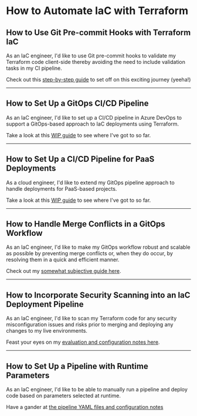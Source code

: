 # How to Automate IaC with Terraform

## How to Use Git Pre-commit Hooks with Terraform IaC

As an IaC engineer, I'd like to use Git pre-commit hooks to validate my Terraform code client-side thereby avoiding the need to include validation tasks in my CI pipeline.

Check out this [step-by-step guide](Use-Git-Pre-Commit-Hooks-Terraform-IaC.md) to set off on this exciting journey (yeeha!)

----

## How to Set Up a GitOps CI/CD Pipeline

As an IaC engineer, I'd like to set up a CI/CD pipeline in Azure DevOps to support a GitOps-based approach to IaC deployments using Terraform.

Take a look at this [WIP guide](Set-Up-GitOps-CI-CD-Pipeline.md) to see where I've got to so far.

----

## How to Set Up a CI/CD Pipeline for PaaS Deployments

As a cloud engineer, I'd like to extend my GitOps pipeline approach to handle deployments for PaaS-based projects.

Take a look at this [WIP guide](Set-Up-PaaS-CI-CD-Pipeline.md) to see where I've got to so far.

----

## How to Handle Merge Conflicts in a GitOps Workflow

As an IaC engineer, I'd like to make my GitOps workflow robust and scalable as possible by preventing merge conflicts or, when they do occur, by resolving them in a quick and efficient manner.

Check out my [somewhat subjective guide here](Handle-Merge-Conflicts-GitOps-Workflow.md).

----

## How to Incorporate Security Scanning into an IaC Deployment Pipeline

As an IaC engineer, I'd like to scan my Terraform code for any security misconfiguration issues and risks prior to merging and deploying any changes to my live environments.

Feast your eyes on my [evaluation and configuration notes here](Set-Up-Security-Scanning-IaC-Pipeline.md).

----

## How to Set Up a Pipeline with Runtime Parameters

As an IaC engineer, I'd like to be able to manually run a pipeline and deploy code based on parameters selected at runtime.

Have a gander at [the pipeline YAML files and configuration notes](/2-terraform-automation/pipeline-runtime-parameters/README.md)

